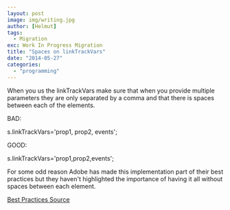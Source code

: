 ```yaml
---
layout: post
image: img/writing.jpg
author: [Helmut]
tags:
  - Migration
exc: Work In Progress Migration
title: "Spaces on linkTrackVars"
date: "2014-05-27"
categories: 
  - "programming"
---
```


When you us the linkTrackVars make sure that when you provide multiple parameters they are only separated by a comma and that there is spaces between each of the elements.

BAD:

s.linkTrackVars='prop1, prop2, events';

GOOD:

s.linkTrackVars='prop1,prop2,events';

For some odd reason Adobe has made this implementation part of their best practices but they haven't highlighted the importance of having it all without spaces between each element.

[Best Practices Source](http://microsite.omniture.com/t2/help/en_US/sc/implement/link_variables.html "Omniture Best Pracices")

